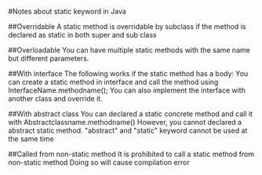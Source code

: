 #Notes about static keyword in Java

##Overridable
A static method is overridable by subclass if the method is declared as static in both super and sub class

##Overloadable
You can have multiple static methods with the same name but different parameters.

##With interface
The following works if the static method has a body:
You can create a static method in interface and call the method using InterfaceName.methodname();
You can also implement the interface with another class and override it.

##With abstract class
You can declared a static concrete method and call it with Abstractclassname.methodname()
However, you cannot declared a abstract static method. "abstract" and "static" keyword cannot be used at the same time

##Called from non-static method
It is prohibited to call a static method from non-static method
Doing so will cause compilation error


 

